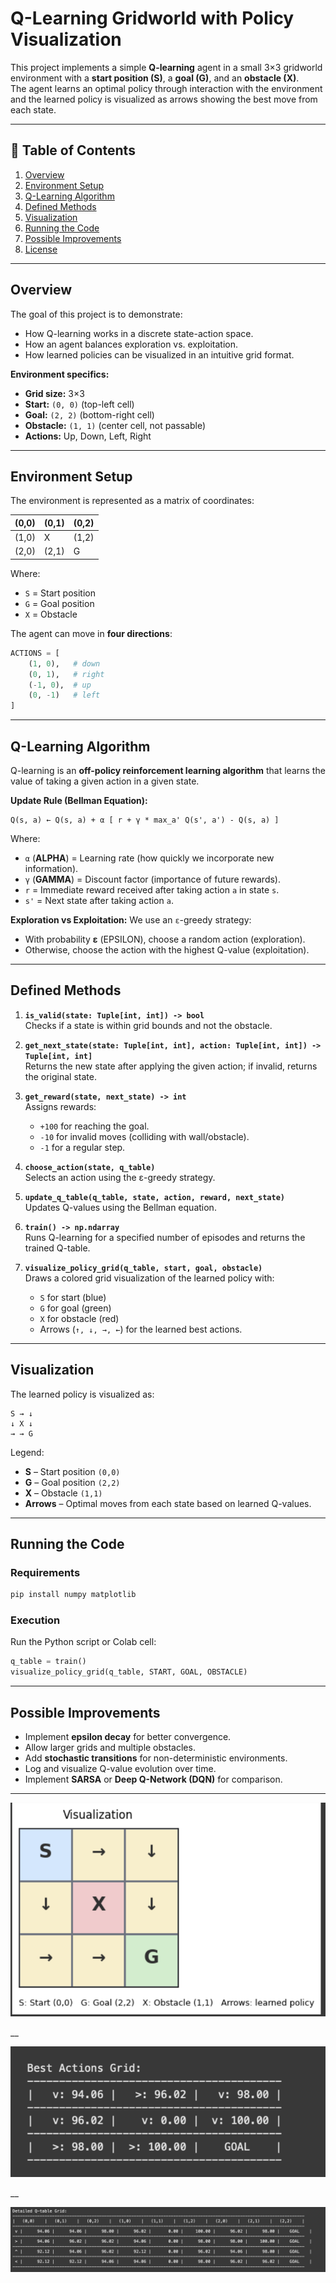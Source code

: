 # Q-Learning Gridworld with Policy Visualization

This project implements a simple **Q-learning** agent in a small 3×3 gridworld environment with a **start position (S)**, a **goal (G)**, and an **obstacle (X)**.  
The agent learns an optimal policy through interaction with the environment and the learned policy is visualized as arrows showing the best move from each state.

---

## 📜 Table of Contents
1. [Overview](#overview)
2. [Environment Setup](#environment-setup)
3. [Q-Learning Algorithm](#q-learning-algorithm)
4. [Defined Methods](#defined-methods)
5. [Visualization](#visualization)
6. [Running the Code](#running-the-code)
7. [Possible Improvements](#possible-improvements)
8. [License](#license)

---

## Overview
The goal of this project is to demonstrate:
- How Q-learning works in a discrete state-action space.
- How an agent balances exploration vs. exploitation.
- How learned policies can be visualized in an intuitive grid format.

**Environment specifics:**
- **Grid size:** 3×3
- **Start:** `(0, 0)` (top-left cell)
- **Goal:** `(2, 2)` (bottom-right cell)
- **Obstacle:** `(1, 1)` (center cell, not passable)
- **Actions:** Up, Down, Left, Right

---

## Environment Setup

The environment is represented as a matrix of coordinates:

| (0,0) | (0,1) | (0,2) |
|-------|-------|-------|
| (1,0) |  X    | (1,2) |
| (2,0) | (2,1) |  G    |

Where:
- `S` = Start position
- `G` = Goal position
- `X` = Obstacle

The agent can move in **four directions**:
```python
ACTIONS = [
    (1, 0),   # down
    (0, 1),   # right
    (-1, 0),  # up
    (0, -1)   # left
]
```

---

## Q-Learning Algorithm

Q-learning is an **off-policy reinforcement learning algorithm** that learns the value of taking a given action in a given state.

**Update Rule (Bellman Equation):**
```
Q(s, a) ← Q(s, a) + α [ r + γ * max_a' Q(s', a') - Q(s, a) ]
```

Where:
- `α` (**ALPHA**) = Learning rate (how quickly we incorporate new information).
- `γ` (**GAMMA**) = Discount factor (importance of future rewards).
- `r` = Immediate reward received after taking action `a` in state `s`.
- `s'` = Next state after taking action `a`.

**Exploration vs Exploitation:**
We use an `ε`-greedy strategy:
- With probability **ε** (EPSILON), choose a random action (exploration).
- Otherwise, choose the action with the highest Q-value (exploitation).

---

## Defined Methods

1. **`is_valid(state: Tuple[int, int]) -> bool`**  
   Checks if a state is within grid bounds and not the obstacle.

2. **`get_next_state(state: Tuple[int, int], action: Tuple[int, int]) -> Tuple[int, int]`**  
   Returns the new state after applying the given action; if invalid, returns the original state.

3. **`get_reward(state, next_state) -> int`**  
   Assigns rewards:
   - `+100` for reaching the goal.
   - `-10` for invalid moves (colliding with wall/obstacle).
   - `-1` for a regular step.

4. **`choose_action(state, q_table)`**  
   Selects an action using the ε-greedy strategy.

5. **`update_q_table(q_table, state, action, reward, next_state)`**  
   Updates Q-values using the Bellman equation.

6. **`train() -> np.ndarray`**  
   Runs Q-learning for a specified number of episodes and returns the trained Q-table.

7. **`visualize_policy_grid(q_table, start, goal, obstacle)`**  
   Draws a colored grid visualization of the learned policy with:
   - `S` for start (blue)
   - `G` for goal (green)
   - `X` for obstacle (red)
   - Arrows (`↑, ↓, →, ←`) for the learned best actions.

---

## Visualization

The learned policy is visualized as:

```
S → ↓
↓ X ↓
→ → G
```

Legend:
- **S** – Start position `(0,0)`
- **G** – Goal position `(2,2)`
- **X** – Obstacle `(1,1)`
- **Arrows** – Optimal moves from each state based on learned Q-values.

---

## Running the Code

### Requirements
```bash
pip install numpy matplotlib
```

### Execution
Run the Python script or Colab cell:
```python
q_table = train()
visualize_policy_grid(q_table, START, GOAL, OBSTACLE)
```

---

## Possible Improvements
- Implement **epsilon decay** for better convergence.
- Allow larger grids and multiple obstacles.
- Add **stochastic transitions** for non-deterministic environments.
- Log and visualize Q-value evolution over time.
- Implement **SARSA** or **Deep Q-Network (DQN)** for comparison.

---


![Result Visualization](result.png)


__

![Policy Visualization](grid_policy.png)

__

![Q-Value Table Visualization](grid_qvalue.png)
